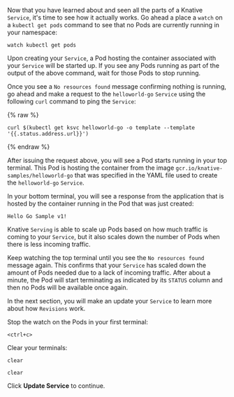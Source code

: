 Now that you have learned about and seen all the parts of a Knative `Service`, it's 
time to see how it actually works. Go ahead a place a `watch` on a `kubectl get pods` 
command to see that no Pods are currently running in your namespace:

```execute-1
watch kubectl get pods
```

Upon creating your `Service`, a Pod hosting the container associated with your `Service` 
will be started up. If you see any Pods running as part of the output of the above command, 
wait for those Pods to stop running. 

Once you see a `No resources found` message confirming nothing is running, go ahead 
and make a request to the `helloworld-go` `Service` using the following `curl` command to 
ping the `Service`:

{% raw %}
```execute-2
curl $(kubectl get ksvc helloworld-go -o template --template '{{.status.address.url}}')
```
{% endraw %}

After issuing the request above, you will see a Pod starts running in your top terminal. This Pod 
is hosting the container from the image `gcr.io/knative-samples/helloworld-go` that was specified 
in the YAML file used to create the `helloworld-go` `Service`. 

In your bottom terminal, you will see a response from the application that is hosted by the 
container running in the Pod that was just created:

```
Hello Go Sample v1!
```

Knative `Serving` is able to scale up Pods based on how much traffic is coming to your `Service`, but 
it also scales down the number of Pods when there is less incoming traffic. 

Keep watching the top terminal until you see the `No resources found` message again. This confirms that 
your `Service` has scaled down the amount of Pods needed due to a lack of incoming traffic. After about a 
minute, the Pod will start terminating as indicated by its `STATUS` column and then no Pods will be available 
once again.

In the next section, you will make an update your `Service` to learn more about how `Revisions` work. 

Stop the watch on the Pods in your first terminal:

```execute-1
<ctrl+c>
```

Clear your terminals:

```execute-1
clear
```

```execute-2
clear
```

Click **Update Service** to continue.